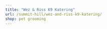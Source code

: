 ```yaml
---
title: "Wez & Riss K9 Katering"
url: /summit-hill/wez-and-riss-k9-katering/
shop: pet grooming
---
```

